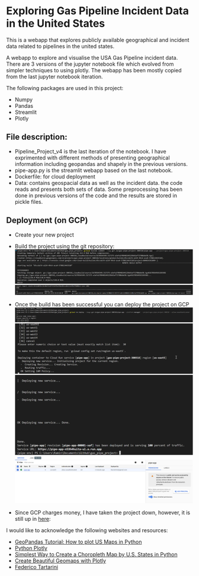 # Exploring Gas Pipeline Incident Data in the United States

This is a webapp that explores publicly available geographical and incident data related to pipelines in the united states.

A webapp to explore and visualise the USA Gas Pipeline incident data. There are 3 versions of the jupyter notebook file which evolved from simpler techniques to using plotly. The webapp has been mostly copied from the last jupyter notebook iteration.

The following packages are used in this project:

- Numpy
- Pandas
- Streamlit
- Plotly

## File description:

- Pipeline_Project_v4 is the last iteration of the notebook. I have exprimented with different methods of presenting geographical information including geopandas and shapely in the previous versions. 
- pipe-app.py is the streamlit webapp based on the last notebook.
- Dockerfile: for cloud deployment
- Data: contains geospacial data as well as the incident data. the code reads and presents both sets of data. Some preprocessing has been done in previous versions of the code and the results are stored in pickle files. 

## Deployment (on GCP)
- Create your new project

- Build the project using the git repository: 
![Build](Build.png)
![Build2](Build2.png)

- Once the build has been successful you can deploy the project on GCP
![Deploy1](Deploy1.png)
![Deploy2](Deploy2.png)
![Deploy3](Deploy3.png)
![Deploy4](Deploy4.png)

- Since GCP charges money, I have taken the project down, however, it is still up in [here](https://gas-pipe-project.herokuapp.com/): 

I would like to acknowledge the following websites and resources:
- [GeoPandas Tutorial: How to plot US Maps in Python](https://jcutrer.com/python/learn-geopandas-plotting-usmaps)
- [Python Plotly](https://zacks.one/python-plotly/)
- [Simplest Way to Create a Choropleth Map by U.S. States in Python](https://towardsdatascience.com/simplest-way-of-creating-a-choropleth-map-by-u-s-states-in-python-f359ada7735e)
- [Create Beautiful Geomaps with Plotly](https://medium.com/analytics-vidhya/plotly-for-geomaps-bb75d1de189f)
- [Federico Tartarini](https://github.com/FedericoTartarini/streamlit-cloud-run-youtube)